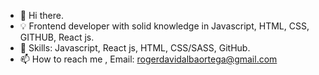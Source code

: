- 👋 Hi there.
- 💡 Frontend developer with solid knowledge in Javascript, HTML, CSS, GITHUB, React js.
- 🎯 Skills: Javascript, React js, HTML, CSS/SASS, GitHub.
- 📫 How to reach me , Email: rogerdavidalbaortega@gmail.com

<!---
Davidalbort/Davidalbort is a ✨ special ✨ repository because its `README.md` (this file) appears on your GitHub profile.
You can click the Preview link to take a look at your changes.
--->
